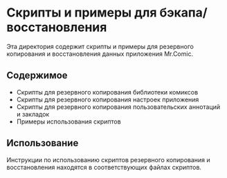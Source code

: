 # Скрипты и примеры для бэкапа/восстановления

Эта директория содержит скрипты и примеры для резервного копирования и восстановления данных приложения Mr.Comic.

## Содержимое

- Скрипты для резервного копирования библиотеки комиксов
- Скрипты для резервного копирования настроек приложения
- Скрипты для резервного копирования пользовательских аннотаций и закладок
- Примеры использования скриптов

## Использование

Инструкции по использованию скриптов резервного копирования и восстановления находятся в соответствующих файлах скриптов.


